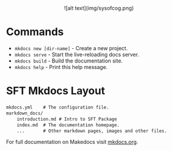 <center> ![alt text](img/sysofcog.png) </center>

# Commands

- `mkdocs new [dir-name]` - Create a new project.
- `mkdocs serve` - Start the live-reloading docs server.
- `mkdocs build` - Build the documentation site.
- `mkdocs help` - Print this help message.

# SFT Mkdocs Layout

    mkdocs.yml    # The configuration file.
    markdown_docs/
		introduction.md # Intro to SFT Package
        index.md  # The documentation homepage.
        ...       # Other markdown pages, images and other files.

For full documentation on Makedocs visit [mkdocs.org](http://mkdocs.org).
